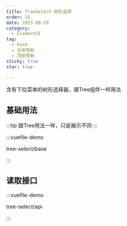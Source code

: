 ```yaml
---
title: TreeSelect 树形选择
order: 15
date: 2023-08-29
category:
  - ElementUI
tag:
  - Form
  - 左侧导航
  - 顶部导航
sticky: true
star: true

---
```


含有下拉菜单的树形选择器，跟Tree组件一样用法


## 基础用法

:::tip
跟Tree用法一样，只是展示不同
:::

:::vuefile-demo

tree-select/base

:::

## 读取接口


:::vuefile-demo

tree-select/api

:::

